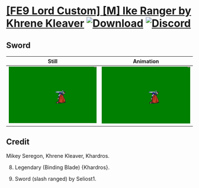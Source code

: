 # [\[FE9 Lord Custom\] \[M\] Ike Ranger by Khrene Kleaver](./) [![Download](https://img.shields.io/badge/Download--red?style=social&logo=github)](https://minhaskamal.github.io/DownGit/#/home?url=https://github.com/Klokinator/FE-Repo/tree/main/Battle%20Animations%2FLords%20-%20Vanilla%20and%20Custom%2F%5BFE9%20Lord%20Custom%5D%20%5BM%5D%20Ike%20Ranger%20by%20Khrene%20Kleaver%2F1.%20Sword%20(slash%20ranged)) [![Discord](https://img.shields.io/badge/Discord--blue?style=social&logo=discord)](https://discord.gg/C7VNGnyTPA)

## Sword

| Still | Animation |
| :---: | :-------: |
| ![Sword still](./Sword_000.png) | ![Sword](./Sword.gif) |

## Credit

Mikey Seregon, Khrene Kleaver, Khardros.

8. Legendary (Binding Blade) {Khardros}.

1. Sword (slash ranged) by Seliost1.
